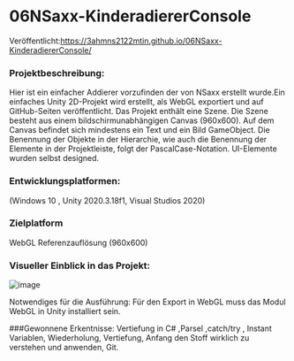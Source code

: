 # 06NSaxx-KinderadiererConsole
Veröffentlicht:https://3ahmns2122mtin.github.io/06NSaxx-KinderadiererConsole/ 

### Projektbeschreibung:
Hier ist ein einfacher Addierer vorzufinden der  von NSaxx erstellt wurde.Ein einfaches Unity 2D-Projekt wird erstellt, als WebGL exportiert und auf GitHub-Seiten veröffentlicht. Das Projekt enthält eine Szene. Die Szene besteht aus einem bildschirmunabhängigen Canvas (960x600). Auf dem Canvas befindet sich mindestens ein Text und ein Bild GameObject. Die Benennung der Objekte in der Hierarchie, wie auch die Benennung der Elemente in der Projektleiste, folgt der PascalCase-Notation. UI-Elemente wurden selbst designed.

### Entwicklungsplatformen:
(Windows 10 , Unity 2020.3.18f1, Visual Studios 2020) 

###  Zielplatform
WebGL Referenzauflösung (960x600)

### Visueller Einblick in das Projekt:
![image](https://user-images.githubusercontent.com/90834343/152387368-da0810a6-2769-4ca9-934b-b5f838c257f2.png)

Notwendiges für die Ausführung: Für den Export in WebGL muss das Modul WebGL in Unity installiert sein.

###Gewonnene Erkentnisse:
Vertiefung in C# ,Parsel ,catch/try , Instant Variablen, Wiederholung, Vertiefung, Anfang den Stoff wirklich zu verstehen und anwenden, Git.
